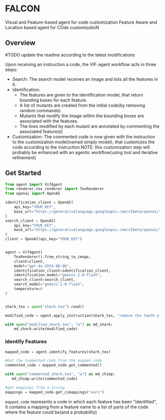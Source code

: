 # FALCON
VIsual and Feature-based agent for code customization 
Feature Aware and Location based agent for COde customizatioN
## Overview

#TODO update the readme according to the latest modifications


Upon receiving an instruction a code, the VIF-agent workflow acts in three steps:
- Search: The search model receives an image and lists all the features in it.
- Identification: 
  - The features are given to the identification model, that return bounding boxes for each feature.
  - A list of mutants are created from the initial code(by removing random commands).
  - Mutants that modify the image within the bounding boxes are associated with the features.
  - The lines modified by each mutant are annotated by commenting the associated feature(s)
- Customization: The commented code is now given with the instruction to the customization model(named simply model), that customizes the code according to the instruction.NOTE: this customization step will probably be enhanced with an agentic workflow(using tool and iterative refinement)

## Get Started

```py
from agent import VifAgent
from renderer.tex_renderer import TexRenderer
from openai import OpenAI

identification_client = OpenAI(
    api_key="YOUR_KEY",
    base_url="https://generativelanguage.googleapis.com/v1beta/openai/",
)
search_client = OpenAI(
    api_key="YOUR_KEY",
    base_url="https://generativelanguage.googleapis.com/v1beta/openai/",
)
client = OpenAI(api_key="YOUR_KEY")


agent = VifAgent(
    TexRenderer().from_string_to_image,
    client=client,
    model="gpt-4o-2024-08-06",
    identification_client=identification_client,
    identification_model="gemini-2.0-flash",
    search_client=search_client,
    search_model="gemini-2.0-flash",
    temperature=0
)


shark_tex = open("shark.tex").read()

modified_code = agent.apply_instruction(shark_tex, "remove the teeth of the shark")

with open("modified_shark.tex", "w") as md_shark:
    md_shark.write(modified_code)

```

### Identify Features


```python
mapped_code = agent.identify_features(shark_tex)

#Get the commented code from the mapped code
commented_code = mapped_code.get_commented()

with open("commented_shark.tex", "w") as md_chimp:
   md_chimp.write(commented_code)

#get mappings from a string
mappings = mapped_code.get_cimappings("ears")
```

`mapped_code` represents a code in which each feature has been "identified", It contains a mapping from a feature name to a list of parts of the code where the feature could be(and a probability)